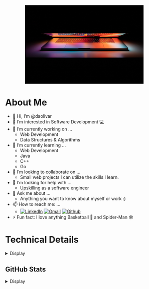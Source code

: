 <!-- Banner Image -->
<div align="center">
    <img src="assets/macbook.jpg" alt="" width="75%" height="75%"/>
</div>

<!-- socials badge imgs -->
[linkedin badge]:https://tinyurl.com/linkedin-badge
[gmail badge]:https://tinyurl.com/email-badge
[github badge]:https://tinyurl.com/github-badge

<!-- link vars -->
[linkedin profile]:https://www.linkedin.com/in/david-olivares-bbb511254
[send email]:mailto:daveolivares01@gmail.com
[github profile]:https://github.com/daolivar

<!-- language badge imgs -->
[bash badge]:https://tinyurl.com/gnu-bash-badge
[c++ badge]:https://tinyurl.com/cpp-badge
[css badge]:https://tinyurl.com/css-badge
[html badge]:https://tinyurl.com/html-badge
[java badge]:https://tinyurl.com/java-badge
[js badge]:https://tinyurl.com/js-badge
[go badge]:https://tinyurl.com/go-badge

# About Me
- 👋 Hi, I’m @daolivar
- 👀 I’m interested in Software Development 💻
- 🔭 I’m currently working on ...
	- Web Development
	- Data Structures & Algorithms
- 🌱 I’m currently learning ...
	- Web Development
	- Java
	- C++
	- Go
- 🤝 I’m looking to collaborate on ...
	- Small web projects I can utilize the skills I learn.
- 🤔 I’m looking for help with ...
	- Upskilling as a software engineer
- 💬 Ask me about ...
	- Anything you want to know about myself or work :)
- 📫 How to reach me: ...
	- [![LinkedIn][linkedin badge]][linkedin profile] [![Gmail][gmail badge]][send email] [![Github][github badge]][github profile]
- ⚡ Fun fact: I love anything Basketball 🏀 and Spider-Man 🕸️

# Technical Details
<!-- Dropdown -->
<details>
<summary>Display</summary>
<br>

Run this program 👉 [![techstack logo](https://readme-components.vercel.app/api?component=logo&logo=go&fill=29BEB0&animation=spin)](https://go.dev/play/p/JdlzuEDeg1Z "Click Me")

```go
package main

import (
	"fmt"
)

type Developer struct {
	name      string
	employer  string
	role      string
	exp       int
	edu       string
	languages []string
	tools     []string
	subjects  []string
}

func main() {
	daolivar := Developer{
		name:      "David Olivares",
		employer:  "Visa",
		role:      "Senior Software Engineer",
		exp:       2,
		edu:       "California State University, Monterey Bay",
		languages: []string{"Go", "C++", "Java"},
		tools:     []string{"Bash", "Git", "Docker", "Jenkins", "Postman"},
		subjects:  []string{"HTML", "CSS", "Javascript"},
	}

	fmt.Printf("%T %+v", daolivar, daolivar)
}
```
</details>

## GitHub Stats

<details>
	<summary>Display</summary>
	<br>
	<div align="center">
		<img src="https://github-readme-stats.vercel.app/api?username=daolivar&show_icons=true&theme=react" alt="daolivar github stats" width="75%" height="75%"/>
		<a href="https://github.com/daolivar?tab=repositories">
			<img src="https://github-readme-stats.vercel.app/api/top-langs/?username=daolivar&layout=compact&langs_count=7&theme=react" width="75%" height="75%"/>
		</a>
		<img src="assets/spidertocat.png" alt="spider-cat" width="50%" height="50%"/>
	</div>
</details>
